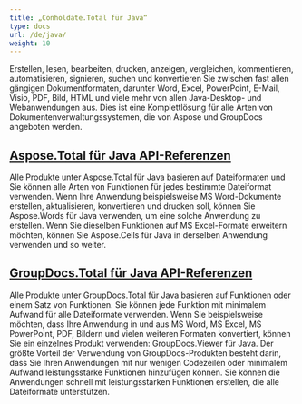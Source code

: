 ```yaml
---
title: „Conholdate.Total für Java“
type: docs
url: /de/java/
weight: 10
---
```


Erstellen, lesen, bearbeiten, drucken, anzeigen, vergleichen, kommentieren, automatisieren, signieren, suchen und konvertieren Sie zwischen fast allen gängigen Dokumentformaten, darunter Word, Excel, PowerPoint, E-Mail, Visio, PDF, Bild, HTML und viele mehr von allen Java-Desktop- und Webanwendungen aus. Dies ist eine Komplettlösung für alle Arten von Dokumentenverwaltungssystemen, die von Aspose und GroupDocs angeboten werden.

## [Aspose.Total für Java API-Referenzen](/aspose-total-for-java/)

Alle Produkte unter Aspose.Total für Java basieren auf Dateiformaten und Sie können alle Arten von Funktionen für jedes bestimmte Dateiformat verwenden. Wenn Ihre Anwendung beispielsweise MS Word-Dokumente erstellen, aktualisieren, konvertieren und drucken soll, können Sie Aspose.Words für Java verwenden, um eine solche Anwendung zu erstellen. Wenn Sie dieselben Funktionen auf MS Excel-Formate erweitern möchten, können Sie Aspose.Cells für Java in derselben Anwendung verwenden und so weiter.

## [GroupDocs.Total für Java API-Referenzen](/groupdocs-total-for-java/)

Alle Produkte unter GroupDocs.Total für Java basieren auf Funktionen oder einem Satz von Funktionen. Sie können jede Funktion mit minimalem Aufwand für alle Dateiformate verwenden. Wenn Sie beispielsweise möchten, dass Ihre Anwendung in und aus MS Word, MS Excel, MS PowerPoint, PDF, Bildern und vielen weiteren Formaten konvertiert, können Sie ein einzelnes Produkt verwenden: GroupDocs.Viewer für Java. Der größte Vorteil der Verwendung von GroupDocs-Produkten besteht darin, dass Sie Ihren Anwendungen mit nur wenigen Codezeilen oder minimalem Aufwand leistungsstarke Funktionen hinzufügen können. Sie können die Anwendungen schnell mit leistungsstarken Funktionen erstellen, die alle Dateiformate unterstützen.
